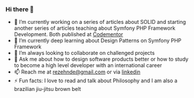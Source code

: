 ### Hi there 👋

- 🔭 I’m currently working on a series of articles about SOLID and starting another series of articles teaching about Symfony PHP Framework Development. Both published at [Codementor](https://www.codementor.io/@rezehnde)
- 🌱 I’m currently deep learning about Design Patterns on Symfony PHP Framework
- 👯 I’m always looking to collaborate on challenged projects
- 💬 Ask me about how to design software products better or how to study to become a high level developer with an international career
- 📫 Reach me at rezehnde@gmail.com or via [linkedin](https://www.linkedin.com/in/rezehnde/)
- ⚡ Fun facts: I love to read and talk about Philosophy and I am also a brazilian jiu-jitsu brown belt

<!--
**rezehnde/rezehnde** is a ✨ _special_ ✨ repository because its `README.md` (this file) appears on your GitHub profile.

Here are some ideas to get you started:

- 🔭 I’m currently working on ...
- 🌱 I’m currently learning ...
- 👯 I’m looking to collaborate on ...
- 🤔 I’m looking for help with ...
- 💬 Ask me about ...
- 📫 How to reach me: ...
- 😄 Pronouns: ...
- ⚡ Fun fact: ...
-->

